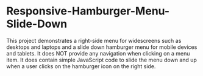 # Responsive-Hamburger-Menu-Slide-Down

This project demonstrates a right-side menu for widescreens such as desktops and laptops and a slide down hamburger menu for mobile devices and tablets. It does NOT provide any navigation when clicking on a menu item. It does contain simple JavaScript code to slide the menu down and up when a user clicks on the hamburger icon on the right side.

